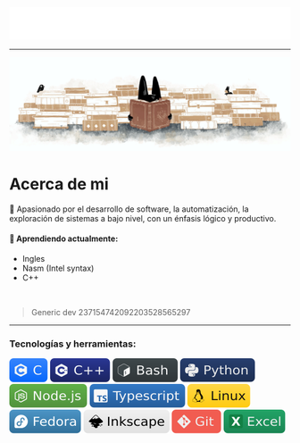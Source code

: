![](resources/title.svg)

---

![](resources/cat.gif)

# Acerca de mi

🚀 Apasionado por el desarrollo de software, la automatización, la exploración de sistemas a bajo nivel, con un énfasis lógico y productivo.

#### 🎯 Aprendiendo actualmente:
- Ingles
- Nasm (Intel syntax)
- C++

<br>

<!--
> En el mundo chambeador. Aquellos que son malos en la chamba, son escoria; pero aquellos que no chambean, son peor que escoria.
-->
> Generic dev 237154742092203528565297

---

### Tecnologías y herramientas:

[![C](./resources/c.svg)]() [![C++](./resources/cpp.svg)]() [![Bash](./resources/bash.svg)]() [![Python](./resources/python.svg)]() [![Nodejs](./resources/nodejs.svg)]() [![Typescript](./resources/typescript.svg)]() [![Linux](./resources/linux.svg)]() [![Fedora](./resources/fedora.svg)]() [![Inkscape](./resources/inkscape.svg)]() [![Git](./resources/git.svg)]() [![Excel](./resources/excel.svg)]() 
